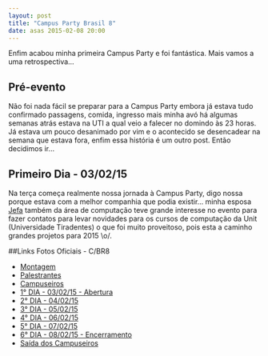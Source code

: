 ```yaml
---
layout: post
title: "Campus Party Brasil 8"
date: asas 2015-02-08 20:00
---
```


<p class="txt-post">
    Enfim acabou minha primeira Campus Party e foi fantástica.
    Mais vamos a uma retrospectiva...
</p>
<p class="txt-post">
    <h2>Pré-evento</h2>
    Não foi nada fácil se preparar para a Campus Party embora já estava tudo confirmado passagens, comida, ingresso mais minha avó há algumas semanas atrás estava na UTI a qual veio a falecer no domindo às 23 horas. Já estava um pouco desanimado por vim e o acontecido se desencadear na semana que estava fora, enfim essa história é um outro post.
    Então decidimos ir...
</p>
<p class="txt-post">
    <h2>Primeiro Dia - 03/02/15</h2>
    Na terça começa realmente nossa jornada à Campus Party, digo nossa porque estava com a melhor companhia que podia existir... minha esposa <a href="http://jenifervieira.com">Jefa</a> também da área de computação teve grande interesse no evento para fazer contatos para levar novidades para os cursos de computação da Unit (Universidade Tiradentes) o que foi muito proveitoso, pois esta a caminho grandes projetos para 2015 \o/. 
    
</p>

##Links Fotos Oficiais - C/BR8
* [Montagem](https://www.flickr.com/photos/campuspartybrasil/sets/72157650117353058/)
* [Palestrantes](https://www.flickr.com/photos/campuspartybrasil/sets/72157650533270962/)
* [Campuseiros](https://www.flickr.com/photos/campuspartybrasil/sets/72157650650324075/)
* [1° DIA - 03/02/15 - Abertura](https://www.flickr.com/photos/campuspartybrasil/sets/72157650632843285/)
* [2° DIA - 04/02/15](https://www.flickr.com/photos/campuspartybrasil/sets/72157648318399193/)
* [3° DIA - 05/02/15](https://www.flickr.com/photos/campuspartybrasil/sets/72157650245624380/)
* [4° DIA - 06/02/15](https://www.flickr.com/photos/campuspartybrasil/sets/72157650664689501/)
* [5° DIA - 07/02/15](https://www.flickr.com/photos/campuspartybrasil/sets/72157650680175451/)
* [6° DIA - 08/02/15 - Encerramento](https://www.flickr.com/photos/campuspartybrasil/sets/72157650276830649/)
* [Saída dos Campuseiros](https://www.flickr.com/photos/campuspartybrasil/sets/72157650701680761/)


